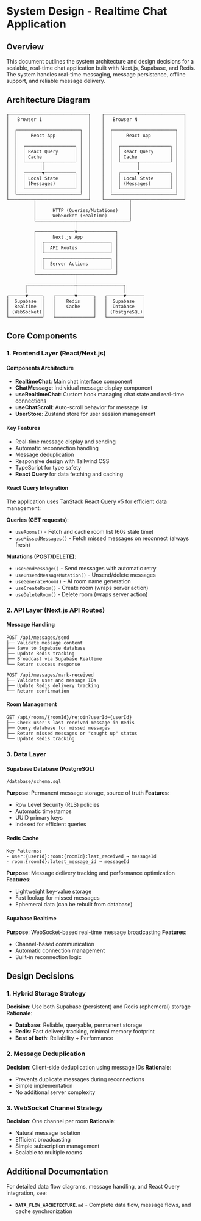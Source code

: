 # System Design - Realtime Chat Application

## Overview

This document outlines the system architecture and design decisions for a
scalable, real-time chat application built with Next.js, Supabase, and Redis.
The system handles real-time messaging, message persistence, offline support,
and reliable message delivery.

## Architecture Diagram

```
┌─────────────────────────────┐    ┌─────────────────────────────┐
│   Browser 1                 │    │   Browser N                 │
│                             │    │                             │
│  ┌───────────────────────┐  │    │  ┌───────────────────────┐  │
│  │     React App         │  │    │  │     React App         │  │
│  │                       │  │    │  │                       │  │
│  │  ┌──────────────────┐ │  │    │  │  ┌──────────────────┐ │  │
│  │  │ React Query      │ │  │    │  │  │ React Query      │ │  │
│  │  │ Cache            │ │  │    │  │  │ Cache            │ │  │
│  │  └──────┬───────────┘ │  │    │  │  └──────┬───────────┘ │  │
│  │         │             │  │    │  │         │             │  │
│  │  ┌──────▼───────────┐ │  │    │  │  ┌──────▼───────────┐ │  │
│  │  │ Local State      │ │  │    │  │  │ Local State      │ │  │
│  │  │ (Messages)       │ │  │    │  │  │ (Messages)       │ │  │
│  │  └──────────────────┘ │  │    │  │  └──────────────────┘ │  │
│  └───────────────────────┘  │    │  └───────────────────────┘  │
└─────────┬───────────────────┘    └─────────┬───────────────────┘
          │                                  │
          │      HTTP (Queries/Mutations)    │
          │      WebSocket (Realtime)        │
          └──────────────┬───────────────────┘
                         │
          ┌──────────────▼──────────────┐
          │      Next.js App            │
          │  ┌────────────────────────┐ │
          │  │  API Routes            │ │
          │  └────────────────────────┘ │
          │  ┌────────────────────────┐ │
          │  │  Server Actions        │ │
          │  └────────────────────────┘ │
          └──────────────┬──────────────┘
                         │
       ┌─────────────────┼─────────────────┐
       │                 │                 │
┌──────▼─────┐   ┌───────▼──────┐   ┌──────▼──────┐
│  Supabase  │   │    Redis     │   │  Supabase   │
│  Realtime  │   │    Cache     │   │  Database   │
│ (WebSocket)│   │              │   │ (PostgreSQL)│
└────────────┘   └──────────────┘   └─────────────┘
```

## Core Components

### 1. Frontend Layer (React/Next.js)

#### Components Architecture

- **RealtimeChat**: Main chat interface component
- **ChatMessage**: Individual message display component
- **useRealtimeChat**: Custom hook managing chat state and real-time connections
- **useChatScroll**: Auto-scroll behavior for message list
- **UserStore**: Zustand store for user session management

#### Key Features

- Real-time message display and sending
- Automatic reconnection handling
- Message deduplication
- Responsive design with Tailwind CSS
- TypeScript for type safety
- **React Query** for data fetching and caching

#### React Query Integration

The application uses TanStack React Query v5 for efficient data management:

**Queries (GET requests)**:

- `useRooms()` - Fetch and cache room list (60s stale time)
- `useMissedMessages()` - Fetch missed messages on reconnect (always fresh)

**Mutations (POST/DELETE)**:

- `useSendMessage()` - Send messages with automatic retry
- `useUnsendMessageMutation()` - Unsend/delete messages
- `useGenerateRoom()` - AI room name generation
- `useCreateRoom()` - Create room (wraps server action)
- `useDeleteRoom()` - Delete room (wraps server action)

### 2. API Layer (Next.js API Routes)

#### Message Handling

```
POST /api/messages/send
├── Validate message content
├── Save to Supabase database
├── Update Redis tracking
├── Broadcast via Supabase Realtime
└── Return success response
```

```
POST /api/messages/mark-received
├── Validate user and message IDs
├── Update Redis delivery tracking
└── Return confirmation
```

#### Room Management

```
GET /api/rooms/{roomId}/rejoin?userId={userId}
├── Check user's last received message in Redis
├── Query database for missed messages
├── Return missed messages or "caught up" status
└── Update Redis tracking
```

### 3. Data Layer

#### Supabase Database (PostgreSQL)

```
/database/schema.sql
```

**Purpose**: Permanent message storage, source of truth **Features**:

- Row Level Security (RLS) policies
- Automatic timestamps
- UUID primary keys
- Indexed for efficient queries

#### Redis Cache

```
Key Patterns:
- user:{userId}:room:{roomId}:last_received → messageId
- room:{roomId}:latest_message_id → messageId
```

**Purpose**: Message delivery tracking and performance optimization
**Features**:

- Lightweight key-value storage
- Fast lookup for missed messages
- Ephemeral data (can be rebuilt from database)

#### Supabase Realtime

**Purpose**: WebSocket-based real-time message broadcasting **Features**:

- Channel-based communication
- Automatic connection management
- Built-in reconnection logic

## Design Decisions

### 1. Hybrid Storage Strategy

**Decision**: Use both Supabase (persistent) and Redis (ephemeral) storage
**Rationale**:

- **Database**: Reliable, queryable, permanent storage
- **Redis**: Fast delivery tracking, minimal memory footprint
- **Best of both**: Reliability + Performance

### 2. Message Deduplication

**Decision**: Client-side deduplication using message IDs **Rationale**:

- Prevents duplicate messages during reconnections
- Simple implementation
- No additional server complexity

### 3. WebSocket Channel Strategy

**Decision**: One channel per room **Rationale**:

- Natural message isolation
- Efficient broadcasting
- Simple subscription management
- Scalable to multiple rooms

## Additional Documentation

For detailed data flow diagrams, message handling, and React Query integration,
see:

- **`DATA_FLOW_ARCHITECTURE.md`** - Complete data flow, message flows, and cache
  synchronization
